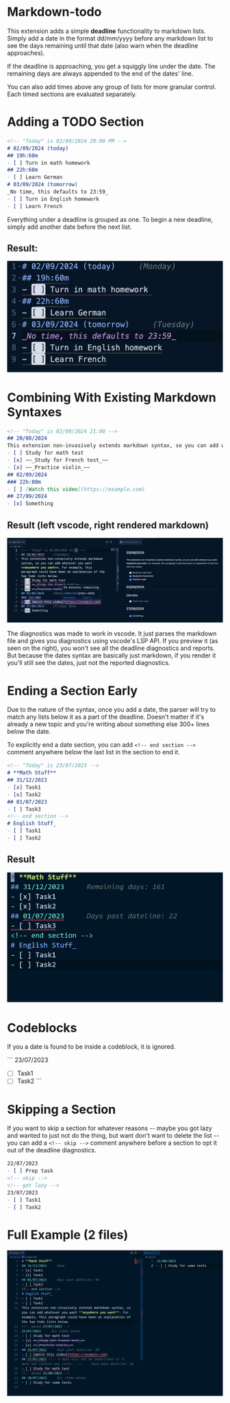 # Markdown-todo

This extension adds a simple **deadline** functionality to markdown lists. Simply add a date in the format dd/mm/yyyy before any markdown list to see the days remaining until that date (also warn when the deadline approaches). 

If the deadline is approaching, you get a squiggly line under the date. The remaining days are always appended to the end of the dates' line.

You can also add times above any group of lists for more granular control. Each timed sections are evaluated separately.

# **Adding a TODO Section**

```md
<!-- "Today" is 02/09/2024 20:00 PM -->
# 02/09/2024 (today)
## 19h:60m
- [ ] Turn in math homework 
## 22h:60m
- [ ] Learn German
# 03/09/2024 (tomorrow)
_No time, this defaults to 23:59_
- [ ] Turn in English homework
- [ ] Learn French
```

Everything under a deadline is grouped as one. To begin a new deadline, simply add another date before the next list.

## Result:

![adding dates example](assets/adding-dates.png) 

# **Combining With Existing Markdown Syntaxes**

```md
<!-- "Today" is 02/09/2024 21:00 -->
## 20/08/2024
This extension non-invasively extends markdown syntax, so you can add whatever you want **anywhere you want**. For example, this paragraph could have been an explanation of the two todo lists below. 
- [ ] Study for math test
- [x] ~~_Study for French test_~~
- [x] ~~_Practice violin_~~
## 02/09/2024
### 22h:00m
- [ ] [Watch this video](https://example.com)
## 27/09/2024
- [x] Something
```

## Result (left vscode, right rendered markdown)

![dates and markdown example](assets/dates-and-markdown-syntaxes.png)

The diagnostics was made to work in vscode. It just parses the markdown file and gives you diagnostics using vscode's LSP API. If you preview it (as seen on the right), you won't see all the deadline diagnostics and reports. But because the dates syntax are basically just markdown, if you render it you'll still see the dates, just not the reported diagnostics.

# **Ending a Section Early**

Due to the nature of the syntax, once you add a date, the parser will try to match any lists below it as a part of the deadline. Doesn't matter if it's already a new topic and you're writing about something else 300+ lines below the date.

To explicitly end a date section, you can add `<!-- end section -->` comment anywhere below the last list in the section to end it. 

```md
<!-- "Today" is 23/07/2023 -->
# **Math Stuff**
## 31/12/2023
- [x] Task1
- [x] Task2
## 01/07/2023
- [ ] Task3
<!-- end section -->
# English Stuff_ 
- [ ] Task1
- [ ] Task2
```

## Result

![opting out example](assets/opting-out.png)

# Codeblocks

If you a date is found to be inside a codeblock, it is ignored.

\`\`\`
23/07/2023 <!-- Won't be parsed for diagnostics -->
- [ ] Task1
- [ ] Task2
\`\`\`

# Skipping a Section

If you want to skip a section for whatever reasons -- maybe you got lazy and wanted to just not do the thing, but want don't want to delete the list -- you can add a  `<!-- skip -->` comment anywhere before a section to opt it out of the deadline diagnostics.

```md
22/07/2023
- [ ] Prep task
<!-- skip -->
<!-- got lazy -->
23/07/2023
- [ ] Task1
- [ ] Task2
```


# Full Example (2 files)

![Full example with all functionalities](assets/full-example.png)